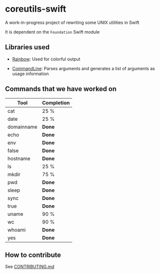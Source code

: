# coreutils-swift
A work-in-progress project of rewriting some UNIX utilities in Swift

It is dependent on the `Foundation` Swift module


## Libraries used

* [Rainbow](https://github.com/onevcat/Rainbow): Used for colorful output

* [CommandLine](https://github.com/jatoben/CommandLine): Parses arguments and generates a list of arguments as usage information

## Commands that we have worked on
| Tool          | Completion    |
| ------------- | ------------- |
| cat           | 25 %          |
| date          | 25 %          |
| domainname    | **Done**      |
| echo          | **Done**      |
| env           | **Done**      |
| false         | **Done**      |
| hostname      | **Done**      |
| ls            | 25 %          |
| mkdir         | 75 %          |
| pwd           | **Done**      |
| sleep         | **Done**      |
| sync          | **Done**      |
| true          | **Done**      |
| uname         | 90 %          |
| wc            | 90 %          |
| whoami        | **Done**      |
| yes           | **Done**      |

## How to contribute

See [CONTRIBUTING.md](CONTRIBUTING.md)
